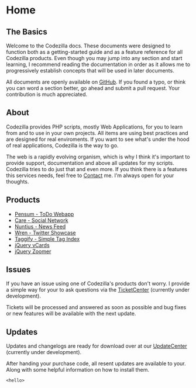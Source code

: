 # Home

## The Basics

Welcome to the Codezilla docs. These documents were designed to function both as a getting-started guide and as a feature reference for all Codezilla products. Even though you may jump into any section and start learning, I recommend reading the documentation in order as it allows me to progressively establish concepts that will be used in later documents.

All documents are openly available on [GitHub](https://github.com/BastianHofmann/codezilla-documentations "Documentations on GitHub"). If you found a typo, or think you can word a section better, go ahead and submit a pull request. Your contribution is much appreciated.

## About

Codezilla provides PHP scripts, mostly Web Applications, for you to learn from and to use in your own projects. All items are using best practices and are designed for real enviroments. If you want to see what's under the hood of real applications, Codezilla is the way to go.

The web is a rapidly evolving organism, which is why I think it's important to provide support, documentation and above all updates for my scripts. Codezilla tries to do just that and even more. If you think there is a features this services needs, feel free to [Contact](http://codezilla.help/contact "Contact Codezilla") me. I'm always open for your thoughts.

## Products

* [Pensum - ToDo Webapp](http://codezilla.help/docs/pensum "Pensum Documentation")
* [Care - Social Network](http://codezilla.help/docs/care "Care Documentation")
* [Nuntius - News Feed](http://codecanyon.net/item/nuntius-news-feed/3655382 "Nuntius Script")
* [Wren - Twitter Showcase](http://codecanyon.net/item/wren-twitter-showcase/3501770 "Wren Script")
* [Taggify - Simple Tag Index](http://codecanyon.net/item/taggify-simple-tag-index/3128252 "Taggify Script")
* [jQuery vCards](http://codecanyon.net/item/jquery-vcards/3020429 "vCards Script")
* [jQuery Zoomer](http://codecanyon.net/item/jquery-zoomer/2773038 "Zoomer Script")

## Issues

If you have an issue using one of Codezilla's products don't worry. I provide a simple way for your to ask questions via the [TicketCenter](http://codezilla.help/tickets "Ticket Center") (currently under development).

Tickets will be processed and answered as soon as possible and bug fixes or new features will be available with the next update.

## Updates

Updates and changelogs are ready for download over at our [UpdateCenter](http://codezilla.help/updates "Update Center") (currently under development).

After handing your purchase code, all resent updates are available to your. Along with some helpful information on how to install them.

    <hello>